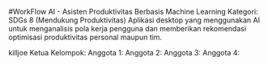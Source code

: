 #WorkFlow AI - Asisten Produktivitas Berbasis Machine Learning
Kategori: SDGs 8 (Mendukung Produktivitas)
Aplikasi desktop yang menggunakan AI untuk menganalisis pola kerja pengguna dan memberikan rekomendasi optimisasi produktivitas personal maupun tim.

killjoe
Ketua Kelompok:
Anggota 1:
Anggota 2:
Anggota 3:
Anggota 4:
